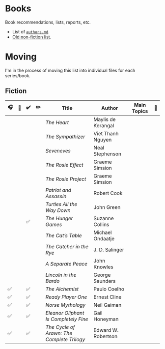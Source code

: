 # Books

Book recommendations, lists, reports, etc.

- List of [`authors.md`](./authors.md).
- [Old non-fiction list](./non-fiction/old-list.md).

# Moving

I'm in the process of moving this list into individual files for each series/book.

## Fiction

| 🎧 | 📱 | ✔️ | ✏️ | Title | Author | Main Topics | 🛒 |
| - | - | - | - | - | - | - | - |
| | | | | _The Heart_ | Maylis de Kerangal | | |
| | | | | _The Sympathizer_ | Viet Thanh Nguyen | | |
| | | | | _Seveneves_ | Neal Stephenson | | |
| | | | | _The Rosie Effect_ | Graeme Simsion | | |
| | | | | _The Rosie Project_ | Graeme Simsion | | |
| | | | | _Patriot and Assassin_ | Robert Cook | | |
| | | | | _Turtles All the Way Down_ | John Green | | |
| | | ✅ | | _The Hunger Games_ | Suzanne Collins | | |
| | | | | _The Cat’s Table_ | Michael Ondaatje | | |
| | | | | _The Catcher in the Rye_ | J. D. Salinger | | |
| | | | | _A Separate Peace_ | John Knowles | | |
| | | | | _Lincoln in the Bardo_ | George Saunders | | |
| ✅ | | ✅ | | _The Alchemist_ | Paulo Coelho | | |
| ✅ | | ✅ | | _Ready Player One_ | Ernest Cline | | |
| ✅ | | ✅ | | _Norse Mythology_ | Neil Gaiman | | |
| ✅ | | ✅ | | _Eleanor Oliphant Is Completely Fine_ | Gail Honeyman | | |
| ✅ | | ✅ | | _The Cycle of Arawn: The Complete Trilogy_ | Edward W. Robertson | | |
